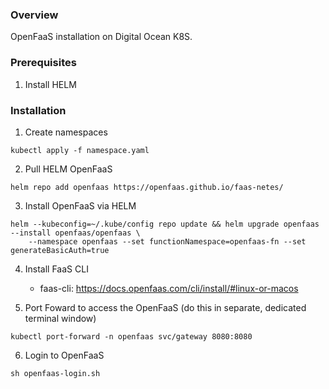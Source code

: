 ### Overview

OpenFaaS installation on Digital Ocean K8S.

### Prerequisites

1. Install HELM 

### Installation

1. Create namespaces
```
kubectl apply -f namespace.yaml
```

2. Pull HELM OpenFaaS 
```
helm repo add openfaas https://openfaas.github.io/faas-netes/
```

3. Install OpenFaaS via HELM
```
helm --kubeconfig=~/.kube/config repo update && helm upgrade openfaas --install openfaas/openfaas \
    --namespace openfaas --set functionNamespace=openfaas-fn --set generateBasicAuth=true
```

4. Install FaaS CLI
    * faas-cli: https://docs.openfaas.com/cli/install/#linux-or-macos

5. Port Foward to access the OpenFaaS (do this in separate, dedicated terminal window)
```
kubectl port-forward -n openfaas svc/gateway 8080:8080
```

6. Login to OpenFaaS
```
sh openfaas-login.sh
```


